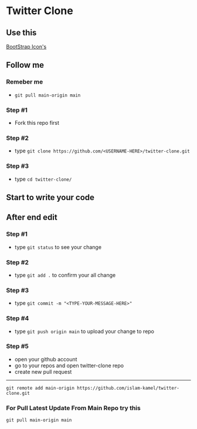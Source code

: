 # Twitter Clone

## Use this

[BootStrap Icon's](https://icons.getbootstrap.com/)


## Follow me

### Remeber me
- `git pull main-origin main`

### Step #1
- Fork this repo first

### Step #2

- type `git clone https://github.com/<USERNAME-HERE>/twitter-clone.git`

### Step #3

- type `cd twitter-clone/`

## Start to write your code

## After end edit

### Step #1

- type `git status` to see your change

### Step #2

- type `git add .` to confirm your all change

### Step #3

- type `git commit -m "<TYPE-YOUR-MESSAGE-HERE>"`

### Step #4

- type `git push origin main` to upload your change to repo

### Step #5

- open your github account
- go to your repos and open twitter-clone repo
- create new pull request

---

`git remote add main-origin https://github.com/islam-kamel/twitter-clone.git`

### For Pull Latest Update From Main Repo try this

`git pull main-origin main`
